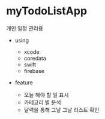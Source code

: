 # myTodoListApp
개인 일정 관리용

* using
  * xcode
  * coredata
  * swift
  * firebase

* feature
  * 오늘 해야 할 일 표시
  * 카테고리 별 분석
  * 달력을 통해 그날 그날 리스트 확인 
